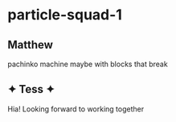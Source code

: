 # particle-squad-1
## Matthew
pachinko machine maybe with blocks that break

## ✦ Tess ✦  
Hia! Looking forward to working together 